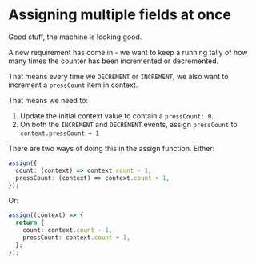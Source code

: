 # Assigning multiple fields at once

Good stuff, the machine is looking good.

A new requirement has come in - we want to keep a running tally of how many times the counter has been incremented or decremented.

That means every time we `DECREMENT` or `INCREMENT`, we also want to increment a `pressCount` item in context.

That means we need to:

1. Update the initial context value to contain a `pressCount: 0`.
2. On both the `INCREMENT` and `DECREMENT` events, assign `pressCount` to `context.pressCount + 1`

There are two ways of doing this in the assign function. Either:

```ts
assign({
  count: (context) => context.count - 1,
  pressCount: (context) => context.count + 1,
});
```

Or:

```ts
assign((context) => {
  return {
    count: context.count - 1,
    pressCount: context.count + 1,
  };
});
```
